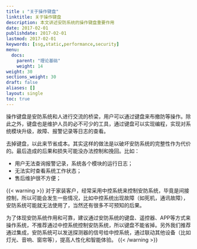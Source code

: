 ```yaml
---
title : "关于操作键盘"
linktitle: 关于操作键盘
description: 本文讲述安防系统的操作键盘重要作用
date: 2017-02-01
publishdate: 2017-02-01
lastmod: 2017-02-01
keywords: [ssg,static,performance,security]
menu:
  docs:
    parent: "理论基础"
    weight: 14
weight: 30
sections_weight: 30
draft: false
aliases: []
layout: single
toc: true
---
```


操作键盘是安防系统和人进行交流的桥梁，用户可以通过键盘来布撤防等操作。除此之外，键盘也是维护人员的必不可少的工具，通过键盘可以实现编程，实现对系统模块升级，故障、报警记录等日志的查看。

去掉键盘，以此来节省成本。其实这样的做法是以破坏安防系统的完整性作为代价的。最后造成的后果和损失可能没办法控制和挽回。比如：

- 用户无法查询报警记录，系统各个模块的运行日志；
- 无法实时查看系统工作状态；
- 售后维护很不方便；

{{< warning >}}
对于家装客户，经常采用中控系统来控制安防系统，毕竟是间接控制，所以可能会发生一些情况，比如中控系统出现故障（如死机，通讯故障），安防系统可能就无法使用了，当然还有很多不可预知的后果。

为了体现安防系统作用和可靠，建议通过安防系统的键盘、遥控器、APP等方式来操作系统，不推荐通过中控系统控制安防系统，所以键盘不能省掉。另外我们推荐通过集成，安防系统可以发送探测器的信号给中控系统，通过联动其他设备（比如灯光、音响、窗帘等），提高人性化和智能体验。
{{< /warning >}}
